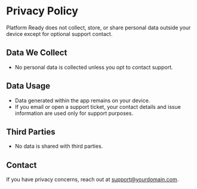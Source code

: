 # Privacy Policy

Platform Ready does not collect, store, or share personal data outside your device except for optional support contact.

## Data We Collect
- No personal data is collected unless you opt to contact support.

## Data Usage
- Data generated within the app remains on your device.
- If you email or open a support ticket, your contact details and issue information are used only for support purposes.

## Third Parties
- No data is shared with third parties.

## Contact
If you have privacy concerns, reach out at support@yourdomain.com.